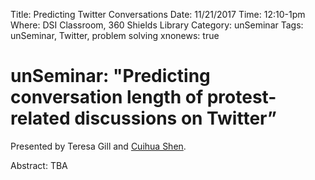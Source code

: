 Title: Predicting Twitter Conversations
Date: 11/21/2017
Time: 12:10-1pm
Where: DSI Classroom, 360 Shields Library
Category: unSeminar
Tags: unSeminar, Twitter, problem solving
xnonews: true

# unSeminar: "Predicting conversation length of protest-related discussions on Twitter” 

Presented by Teresa Gill and [Cuihua Shen](http://communication.ucdavis.edu/people/cuishen).

Abstract: TBA





